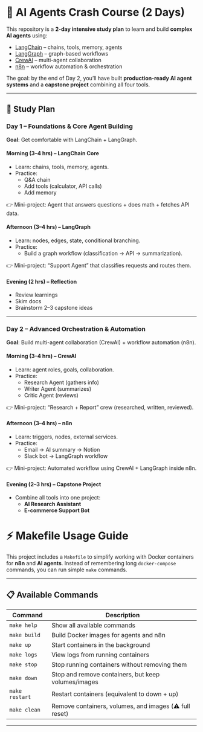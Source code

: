 # 🚀 AI Agents Crash Course (2 Days)

This repository is a **2-day intensive study plan** to learn and build **complex AI agents** using:

- [LangChain](https://www.langchain.com/) – chains, tools, memory, agents  
- [LangGraph](https://www.langchain.com/langgraph) – graph-based workflows  
- [CrewAI](https://www.crewai.com/) – multi-agent collaboration  
- [n8n](https://n8n.io/) – workflow automation & orchestration  

The goal: by the end of Day 2, you’ll have built **production-ready AI agent systems** and a **capstone project** combining all four tools.

---

## 📅 Study Plan

### **Day 1 – Foundations & Core Agent Building**

**Goal**: Get comfortable with LangChain + LangGraph.

#### Morning (3–4 hrs) – LangChain Core
- Learn: chains, tools, memory, agents.  
- Practice:
  - Q&A chain
  - Add tools (calculator, API calls)
  - Add memory  

👉 Mini-project: Agent that answers questions + does math + fetches API data.

#### Afternoon (3–4 hrs) – LangGraph
- Learn: nodes, edges, state, conditional branching.  
- Practice:
  - Build a graph workflow (classification → API → summarization).  

👉 Mini-project: “Support Agent” that classifies requests and routes them.

#### Evening (2 hrs) – Reflection
- Review learnings
- Skim docs
- Brainstorm 2–3 capstone ideas

---

### **Day 2 – Advanced Orchestration & Automation**

**Goal**: Build multi-agent collaboration (CrewAI) + workflow automation (n8n).

#### Morning (3–4 hrs) – CrewAI
- Learn: agent roles, goals, collaboration.  
- Practice:
  - Research Agent (gathers info)  
  - Writer Agent (summarizes)  
  - Critic Agent (reviews)  

👉 Mini-project: “Research + Report” crew (researched, written, reviewed).

#### Afternoon (3–4 hrs) – n8n
- Learn: triggers, nodes, external services.  
- Practice:
  - Email → AI summary → Notion
  - Slack bot → LangGraph workflow  

👉 Mini-project: Automated workflow using CrewAI + LangGraph inside n8n.

#### Evening (2–3 hrs) – Capstone Project
- Combine all tools into one project:
  - **AI Research Assistant**
  - **E-commerce Support Bot**

# ⚡ Makefile Usage Guide

This project includes a `Makefile` to simplify working with Docker containers for **n8n** and **AI agents**. Instead of remembering long `docker-compose` commands, you can run simple `make` commands.

---

## 📋 Available Commands

| Command         | Description |
|-----------------|-------------|
| `make help`     | Show all available commands |
| `make build`    | Build Docker images for agents and n8n |
| `make up`       | Start containers in the background |
| `make logs`     | View logs from running containers |
| `make stop`     | Stop running containers without removing them |
| `make down`     | Stop and remove containers, but keep volumes/images |
| `make restart`  | Restart containers (equivalent to down + up) |
| `make clean`    | Remove containers, volumes, and images (⚠️ full reset) |

---